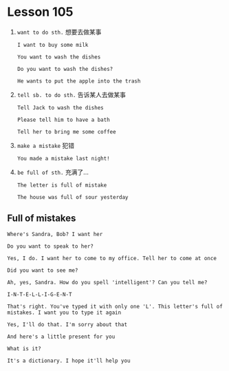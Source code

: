 # Lesson 105

1. `want to do sth.` 想要去做某事

   ```
   I want to buy some milk

   You want to wash the dishes

   Do you want to wash the dishes?

   He wants to put the apple into the trash
   ```

2. `tell sb. to do sth.` 告诉某人去做某事

   ```
   Tell Jack to wash the dishes

   Please tell him to have a bath

   Tell her to bring me some coffee
   ```

3. `make a mistake` 犯错

   ```
   You made a mistake last night!
   ```

4. `be full of sth.` 充满了...

   ```
   The letter is full of mistake

   The house was full of sour yesterday
   ```

## Full of mistakes

```
Where's Sandra, Bob? I want her

Do you want to speak to her?

Yes, I do. I want her to come to my office. Tell her to come at once

Did you want to see me?

Ah, yes, Sandra. How do you spell 'intelligent'? Can you tell me?

I-N-T-E-L-L-I-G-E-N-T

That's right. You've typed it with only one 'L'. This letter's full of mistakes. I want you to type it again

Yes, I'll do that. I'm sorry about that

And here's a little present for you

What is it?

It's a dictionary. I hope it'll help you
```
